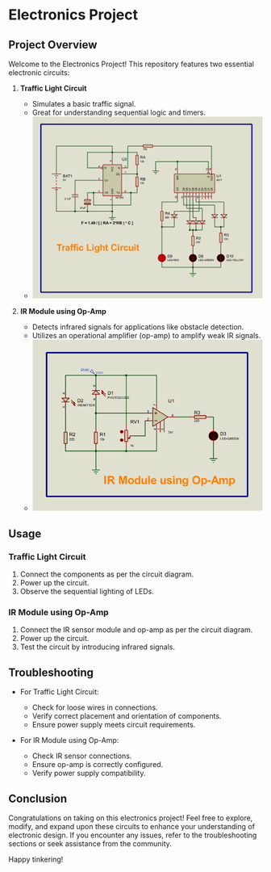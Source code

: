 # Electronics Project

## Project Overview

Welcome to the Electronics Project! This repository features two essential electronic circuits:

1. **Traffic Light Circuit**
   - Simulates a basic traffic signal.
   - Great for understanding sequential logic and timers.
   - ![Traffic Light Circuit Diagram](Traffic%20Light%20Circuit.png)

2. **IR Module using Op-Amp**
   - Detects infrared signals for applications like obstacle detection.
   - Utilizes an operational amplifier (op-amp) to amplify weak IR signals.
   - ![IR Module Circuit Diagram](IR%20Module%20using%20Op-Amp.png)

## Usage

### Traffic Light Circuit

1. Connect the components as per the circuit diagram.
2. Power up the circuit.
3. Observe the sequential lighting of LEDs.

### IR Module using Op-Amp

1. Connect the IR sensor module and op-amp as per the circuit diagram.
2. Power up the circuit.
3. Test the circuit by introducing infrared signals.

## Troubleshooting

- For Traffic Light Circuit:
  - Check for loose wires in connections.
  - Verify correct placement and orientation of components.
  - Ensure power supply meets circuit requirements.

- For IR Module using Op-Amp:
  - Check IR sensor connections.
  - Ensure op-amp is correctly configured.
  - Verify power supply compatibility.

## Conclusion

Congratulations on taking on this electronics project! Feel free to explore, modify, and expand upon these circuits to enhance your understanding of electronic design. If you encounter any issues, refer to the troubleshooting sections or seek assistance from the community.

Happy tinkering!
